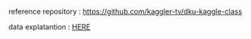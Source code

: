 reference repository : https://github.com/kaggler-tv/dku-kaggle-class

data explatantion : [HERE](http://skyserver.sdss.org/dr8/en/help/browser/enum.asp?n=PrimTarget)

